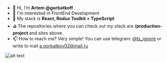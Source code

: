 - 👋 Hi, I’m **Artem @gorbatkoff**
- 👀 I'm interested in FrontEnd Development
- 🌱 My stack is **React, Redux Toolkit + TypeScript**
- ⛳ The repositories where you can check out my stack are **/production-project** and sites above.
- 📫 How to reach me? Very simple! You can use telegram: [@ts_ignore](https://t.me/ts_ignore) or
write to mail a.gorbatkov02@mail.ru

![alt text](https://www.codewars.com/users/Hu88le/badges/large)
